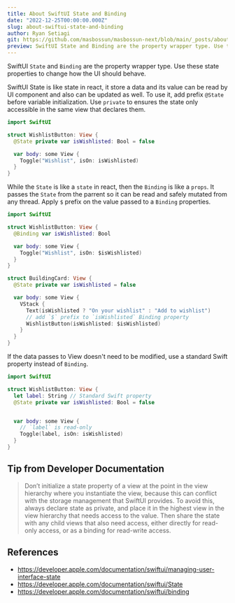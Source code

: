 ```yaml
---
title: About SwiftUI State and Binding
date: "2022-12-25T00:00:00.000Z"
slug: about-swiftui-state-and-binding
author: Ryan Setiagi
git: https://github.com/masbossun/masbossun-next/blob/main/_posts/about-swiftui-state-and-binding.mdx
preview: SwiftUI State and Binding are the property wrapper type. Use these state properties to change how the UI should behave.
---
```


SwiftUI `State` and `Binding` are the property wrapper type. Use these state properties to change how the UI should behave.

SwiftUI State is like state in react, it store a data and its value can be read by UI component and also can be updated as well. To use it, add prefix `@State` before variable initialization. Use `private` to ensures the state only accessible in the same view that declares them.

```swift
import SwiftUI

struct WishlistButton: View {
  @State private var isWishlisted: Bool = false

  var body: some View {
    Toggle("Wishlist", isOn: isWishlisted)
  }
}
```

While the `State` is like a `state` in react, then the `Binding` is like a `props`. It passes the `State` from the parrent so it can be read and safely mutated from any thread. Apply `$` prefix on the value passed to a `Binding` properties.

```swift
import SwiftUI

struct WishlistButton: View {
  @Binding var isWishlisted: Bool

  var body: some View {
    Toggle("Wishlist", isOn: $isWishlisted)
  }
}

struct BuildingCard: View {
  @State private var isWishlisted = false

  var body: some View {
    VStack {
      Text(isWishlisted ? "On your wishlist" : "Add to wishlist")
      // add `$` prefix to `isWishlisted` Binding property
      WishlistButton(isWishlisted: $isWishlisted)
    }
  }
}
```

If the data passes to View doesn't need to be modified, use a standard Swift property instead of `Binding`.

```swift
import SwiftUI

struct WishlistButton: View {
  let label: String // Standard Swift property
  @State private var isWishlisted: Bool = false


  var body: some View {
    // `label` is read-only
    Toggle(label, isOn: isWishlisted)
  }
}
```

## Tip from Developer Documentation

> Don’t initialize a state property of a view at the point in the view hierarchy where you instantiate the view, because this can conflict with the storage management that SwiftUI provides. To avoid this, always declare state as private, and place it in the highest view in the view hierarchy that needs access to the value. Then share the state with any child views that also need access, either directly for read-only access, or as a binding for read-write access.

## References

- https://developer.apple.com/documentation/swiftui/managing-user-interface-state
- https://developer.apple.com/documentation/swiftui/State
- https://developer.apple.com/documentation/swiftui/binding
